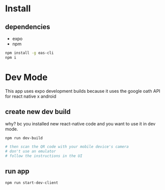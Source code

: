# Install

## dependencies
- expo
- npm

```sh
npm install -g eas-cli
npm i
```


# Dev Mode
This app uses expo development builds because it uses the google oath API for react native x android

## create new dev build
why? bc you installed new react-native code and you want to use it in dev mode.

```sh
npm run dev-build

# then scan the QR code with your mobile device's camera
# don't use an emulator
# follow the instructions in the UI
```

## run app
```sh
npm run start-dev-client
```
